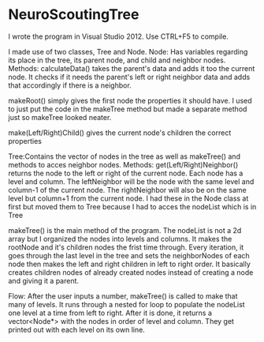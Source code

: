 NeuroScoutingTree
=================

I wrote the program in Visual Studio 2012. Use CTRL+F5 to compile.

I made use of two classes, Tree and Node. 
Node: Has variables regarding its place in the tree, its parent node, and child and neighbor nodes.
Methods: 
calculateData() takes the parent's data and adds it too the current node. It checks if it needs the parent's left or right neighbor data and adds that accordingly if there is a neighbor.

makeRoot() simply gives the first node the properties it should have. I used to just put the code in the makeTree method but made a separate method just so makeTree looked neater.

make(Left/Right)Child() gives the current node's children the correct properties

Tree:Contains the vector of nodes in the tree as well as makeTree() and methods to acces neighbor nodes.
Methods:
get(Left/Right)Neighbor() returns the node to the left or right of the current node. Each node has a level and column. The leftNeighbor will be the node with the same level and column-1 of the current node. The rightNeighbor will also be on the same level but column+1 from the current node. I had these in the Node class at first but moved them to Tree because I had to acces the nodeList which is in Tree

makeTree() is the main method of the program. The nodeList is not a 2d array but I organized the nodes into levels and columns.
It makes the rootNode and it's children nodes the frist time through. Every iteration, it goes through the last level in the tree and sets the neighborNodes of each node then makes the left and right children in left to right order. It basically creates children nodes of already created nodes instead of creating a node and giving it a parent.

Flow: After the user inputs a number, makeTree() is called to make that many of levels. It runs through a nested for loop to populate the nodeList one level at a time from left to right. After it is done, it returns a vector<Node*> with the nodes in order of level and column. They get printed out with each level on its own line.

